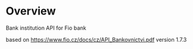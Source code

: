 # Overview
Bank institution API for Fio bank

based on https://www.fio.cz/docs/cz/API_Bankovnictvi.pdf version 1.7.3
